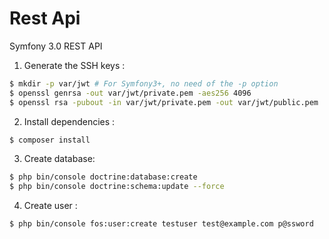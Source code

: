 Rest Api
======

Symfony 3.0 REST API

1. Generate the SSH keys :

``` bash
$ mkdir -p var/jwt # For Symfony3+, no need of the -p option
$ openssl genrsa -out var/jwt/private.pem -aes256 4096
$ openssl rsa -pubout -in var/jwt/private.pem -out var/jwt/public.pem 
```

2. Install dependencies :

``` bash
$ composer install 
```



3. Create database:

``` bash
$ php bin/console doctrine:database:create
$ php bin/console doctrine:schema:update --force
```


4. Create user :

``` bash
$ php bin/console fos:user:create testuser test@example.com p@ssword
```
